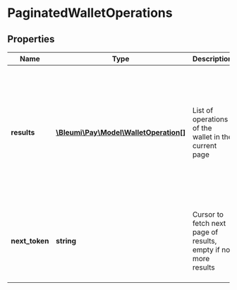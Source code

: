# PaginatedWalletOperations

## Properties
Name | Type | Description | Notes
------------ | ------------- | ------------- | -------------
**results** | [**\Bleumi\Pay\Model\WalletOperation[]**](WalletOperation.md) | List of operations of the wallet in the current page | The list is restricted to a maximum of 10 wallet operations. If there are more operations a cursor is passed in the 'nextToken' field.  
**next_token** | **string** | Cursor to fetch next page of results, empty if no more results |  [optional]  Passing this as the 'nextToken' query parameter will fetch the next page.
